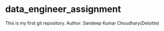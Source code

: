 # data_engineer_assignment
This is my first git repository.
Author: Sandeep Kumar Choudhary(Deloitte)


